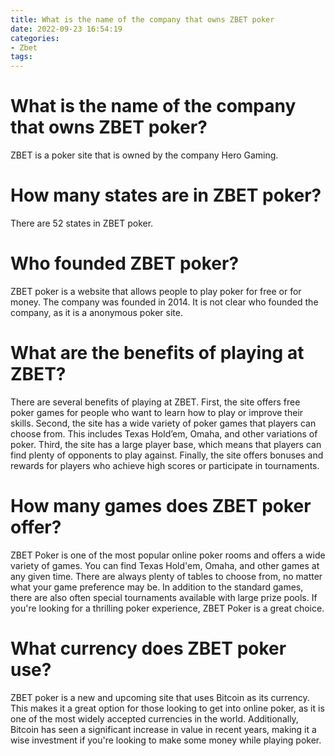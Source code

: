```yaml
---
title: What is the name of the company that owns ZBET poker 
date: 2022-09-23 16:54:19
categories:
- Zbet
tags:
---
```



#  What is the name of the company that owns ZBET poker? 

ZBET is a poker site that is owned by the company Hero Gaming.

#  How many states are in ZBET poker? 

There are 52 states in ZBET poker.

#  Who founded ZBET poker? 

ZBET poker is a website that allows people to play poker for free or for money. The company was founded in 2014. It is not clear who founded the company, as it is a anonymous poker site.

# What are the benefits of playing at ZBET? 

There are several benefits of playing at ZBET. First, the site offers free poker games for people who want to learn how to play or improve their skills. Second, the site has a wide variety of poker games that players can choose from. This includes Texas Hold’em, Omaha, and other variations of poker. Third, the site has a large player base, which means that players can find plenty of opponents to play against. Finally, the site offers bonuses and rewards for players who achieve high scores or participate in tournaments.

#  How many games does ZBET poker offer? 

ZBET Poker is one of the most popular online poker rooms and offers a wide variety of games. You can find Texas Hold'em, Omaha, and other games at any given time. There are always plenty of tables to choose from, no matter what your game preference may be. In addition to the standard games, there are also often special tournaments available with large prize pools. If you're looking for a thrilling poker experience, ZBET Poker is a great choice.

#  What currency does ZBET poker use?

ZBET poker is a new and upcoming site that uses Bitcoin as its currency. This makes it a great option for those looking to get into online poker, as it is one of the most widely accepted currencies in the world. Additionally, Bitcoin has seen a significant increase in value in recent years, making it a wise investment if you're looking to make some money while playing poker.